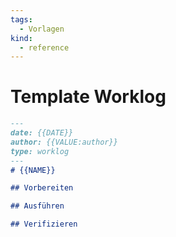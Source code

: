 ```yaml
---
tags:
  - Vorlagen
kind:
  - reference
---
```

# Template Worklog

```markdown
---
date: {{DATE}}
author: {{VALUE:author}}
type: worklog
---
# {{NAME}}

## Vorbereiten

## Ausführen

## Verifizieren

```